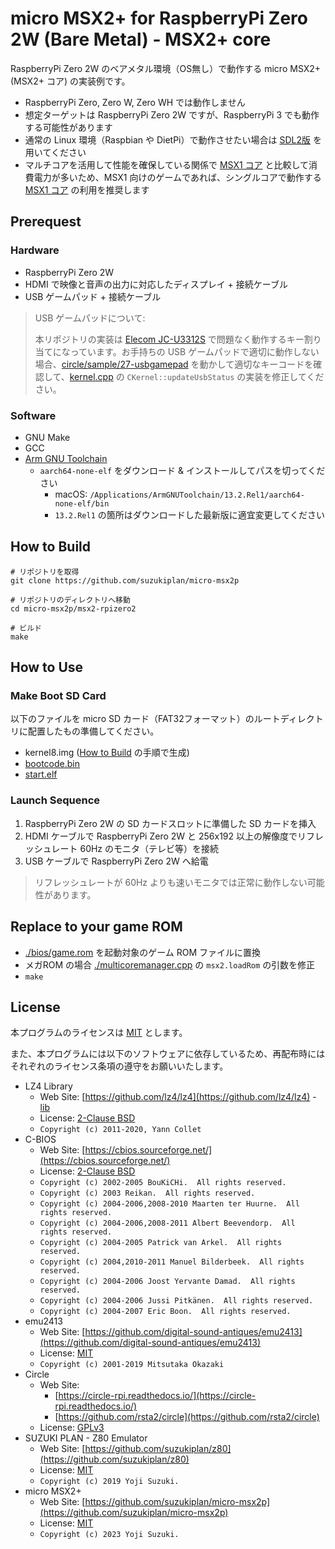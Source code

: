 # micro MSX2+ for RaspberryPi Zero 2W (Bare Metal) - MSX2+ core

RaspberryPi Zero 2W のベアメタル環境（OS無し）で動作する micro MSX2+ (MSX2+ コア) の実装例です。

- RaspberryPi Zero, Zero W, Zero WH では動作しません
- 想定ターゲットは RaspberryPi Zero 2W ですが、RaspberryPi 3 でも動作する可能性があります
- 通常の Linux 環境（Raspbian や DietPi）で動作させたい場合は [SDL2版](../msx2-sdl2) を用いてください
- マルチコアを活用して性能を確保している関係で [MSX1 コア](../msx1-rpizero2) と比較して消費電力が多いため、MSX1 向けのゲームであれば、シングルコアで動作する [MSX1 コア](../msx1-rpizero2) の利用を推奨します

## Prerequest

### Hardware

- RaspberryPi Zero 2W
- HDMI で映像と音声の出力に対応したディスプレイ + 接続ケーブル
- USB ゲームパッド + 接続ケーブル

> USB ゲームパッドについて:
>
> 本リポジトリの実装は [Elecom JC-U3312S](https://www2.elecom.co.jp/peripheral/gamepad/jc-u3312s/) で問題なく動作するキー割り当てになっています。お手持ちの USB ゲームパッドで適切に動作しない場合、[circle/sample/27-usbgamepad](https://github.com/rsta2/circle/tree/master/sample/27-usbgamepad) を動かして適切なキーコードを確認して、[kernel.cpp](kernel.cpp) の `CKernel::updateUsbStatus` の実装を修正してください。

### Software

- GNU Make
- GCC
- [Arm GNU Toolchain](https://developer.arm.com/downloads/-/arm-gnu-toolchain-downloads)
  - `aarch64-none-elf` をダウンロード & インストールしてパスを切ってください
    - macOS: `/Applications/ArmGNUToolchain/13.2.Rel1/aarch64-none-elf/bin`
    - `13.2.Rel1` の箇所はダウンロードした最新版に適宜変更してください

## How to Build

```
# リポジトリを取得
git clone https://github.com/suzukiplan/micro-msx2p

# リポジトリのディレクトリへ移動
cd micro-msx2p/msx2-rpizero2

# ビルド
make
```

## How to Use

### Make Boot SD Card

以下のファイルを micro SD カード（FAT32フォーマット）のルートディレクトリに配置したもの準備してください。

- kernel8.img ([How to Build](#how-to-build) の手順で生成)
- [bootcode.bin](https://github.com/raspberrypi/firmware/blob/master/boot/bootcode.bin)
- [start.elf](https://github.com/raspberrypi/firmware/blob/master/boot/start.elf)

### Launch Sequence

1. RaspberryPi Zero 2W の SD カードスロットに準備した SD カードを挿入
2. HDMI ケーブルで RaspberryPi Zero 2W と 256x192 以上の解像度でリフレッシュレート 60Hz のモニタ（テレビ等）を接続
3. USB ケーブルで RaspberryPi Zero 2W へ給電

> リフレッシュレートが 60Hz よりも速いモニタでは正常に動作しない可能性があります。

## Replace to your game ROM

- [./bios/game.rom](./bios/game.rom) を起動対象のゲーム ROM ファイルに置換
- メガROM の場合 [./multicoremanager.cpp](./multicoremanager.cpp) の `msx2.loadRom` の引数を修正
- `make`

## License

本プログラムのライセンスは [MIT](../LICENSE.txt) とします。

また、本プログラムには以下のソフトウェアに依存しているため、再配布時にはそれぞれのライセンス条項の遵守をお願いいたします。

- LZ4 Library
  - Web Site: [https://github.com/lz4/lz4](https://github.com/lz4/lz4) - [lib](https://github.com/lz4/lz4/tree/dev/lib)
  - License: [2-Clause BSD](../licenses-copy/lz4-library.txt)
  - `Copyright (c) 2011-2020, Yann Collet`
- C-BIOS
  - Web Site: [https://cbios.sourceforge.net/](https://cbios.sourceforge.net/)
  - License: [2-Clause BSD](../licenses-copy/cbios.txt)
  - `Copyright (c) 2002-2005 BouKiCHi.  All rights reserved.`
  - `Copyright (c) 2003 Reikan.  All rights reserved.`
  - `Copyright (c) 2004-2006,2008-2010 Maarten ter Huurne.  All rights reserved.`
  - `Copyright (c) 2004-2006,2008-2011 Albert Beevendorp.  All rights reserved.`
  - `Copyright (c) 2004-2005 Patrick van Arkel.  All rights reserved.`
  - `Copyright (c) 2004,2010-2011 Manuel Bilderbeek.  All rights reserved.`
  - `Copyright (c) 2004-2006 Joost Yervante Damad.  All rights reserved.`
  - `Copyright (c) 2004-2006 Jussi Pitkänen.  All rights reserved.`
  - `Copyright (c) 2004-2007 Eric Boon.  All rights reserved.`
- emu2413
  - Web Site: [https://github.com/digital-sound-antiques/emu2413](https://github.com/digital-sound-antiques/emu2413)
  - License: [MIT](../licenses-copy/emu2413.txt)
  - `Copyright (c) 2001-2019 Mitsutaka Okazaki`
- Circle
    - Web Site:
      - [https://circle-rpi.readthedocs.io/](https://circle-rpi.readthedocs.io/)
      - [https://github.com/rsta2/circle](https://github.com/rsta2/circle)
    - License: [GPLv3](../licenses-copy/circle.txt)
- SUZUKI PLAN - Z80 Emulator
  - Web Site: [https://github.com/suzukiplan/z80](https://github.com/suzukiplan/z80)
  - License: [MIT](../licenses-copy/z80.txt)
  - `Copyright (c) 2019 Yoji Suzuki.`
- micro MSX2+
  - Web Site: [https://github.com/suzukiplan/micro-msx2p](https://github.com/suzukiplan/micro-msx2p)
  - License: [MIT](../LICENSE.txt)
  - `Copyright (c) 2023 Yoji Suzuki.`
